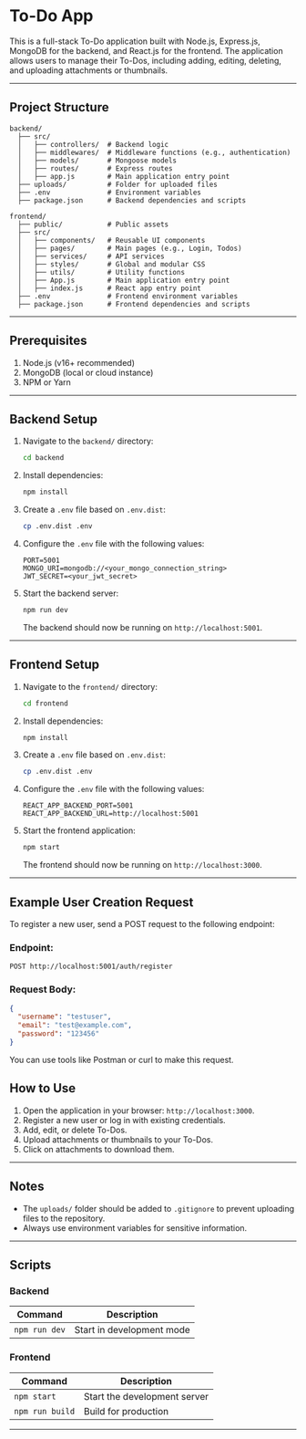 
# To-Do App

This is a full-stack To-Do application built with Node.js, Express.js, MongoDB for the backend, and React.js for the frontend. The application allows users to manage their To-Dos, including adding, editing, deleting, and uploading attachments or thumbnails.

---

## Project Structure

```
backend/
  ├── src/
  │   ├── controllers/  # Backend logic
  │   ├── middlewares/  # Middleware functions (e.g., authentication)
  │   ├── models/       # Mongoose models
  │   ├── routes/       # Express routes
  │   ├── app.js        # Main application entry point
  ├── uploads/          # Folder for uploaded files
  ├── .env              # Environment variables
  ├── package.json      # Backend dependencies and scripts

frontend/
  ├── public/           # Public assets
  ├── src/
  │   ├── components/   # Reusable UI components
  │   ├── pages/        # Main pages (e.g., Login, Todos)
  │   ├── services/     # API services
  │   ├── styles/       # Global and modular CSS
  │   ├── utils/        # Utility functions
  │   ├── App.js        # Main application entry point
  │   ├── index.js      # React app entry point
  ├── .env              # Frontend environment variables
  ├── package.json      # Frontend dependencies and scripts
```

---

## Prerequisites

1. Node.js (v16+ recommended)
2. MongoDB (local or cloud instance)
3. NPM or Yarn

---

## Backend Setup

1. Navigate to the `backend/` directory:

   ```bash
   cd backend
   ```

2. Install dependencies:

   ```bash
   npm install
   ```

3. Create a `.env` file based on `.env.dist`:

   ```bash
   cp .env.dist .env
   ```

4. Configure the `.env` file with the following values:

   ```env
   PORT=5001
   MONGO_URI=mongodb://<your_mongo_connection_string>
   JWT_SECRET=<your_jwt_secret>
   ```

5. Start the backend server:

   ```bash
   npm run dev
   ```

   The backend should now be running on `http://localhost:5001`.

---

## Frontend Setup

1. Navigate to the `frontend/` directory:

   ```bash
   cd frontend
   ```

2. Install dependencies:

   ```bash
   npm install
   ```

3. Create a `.env` file based on `.env.dist`:

   ```bash
   cp .env.dist .env
   ```

4. Configure the `.env` file with the following values:

   ```env
   REACT_APP_BACKEND_PORT=5001
   REACT_APP_BACKEND_URL=http://localhost:5001
   ```

5. Start the frontend application:

   ```bash
   npm start
   ```

   The frontend should now be running on `http://localhost:3000`.

---


## Example User Creation Request

To register a new user, send a POST request to the following endpoint:

### Endpoint:
```
POST http://localhost:5001/auth/register
```

### Request Body:
```json
{
  "username": "testuser",
  "email": "test@example.com",
  "password": "123456"
}
```

You can use tools like Postman or curl to make this request.


## How to Use

1. Open the application in your browser: `http://localhost:3000`.
2. Register a new user or log in with existing credentials.
3. Add, edit, or delete To-Dos.
4. Upload attachments or thumbnails to your To-Dos.
5. Click on attachments to download them.

---

## Notes

- The `uploads/` folder should be added to `.gitignore` to prevent uploading files to the repository.
- Always use environment variables for sensitive information.

---

## Scripts

### Backend

| Command         | Description                  |
|-----------------|------------------------------|
| `npm run dev`   | Start in development mode    |

### Frontend

| Command         | Description                  |
|-----------------|------------------------------|
| `npm start`     | Start the development server |
| `npm run build` | Build for production         |

---